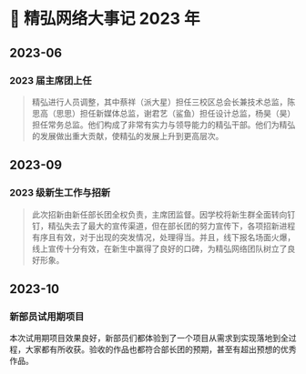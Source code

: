 # :pushpin: 精弘网络大事记 2023 年

## 2023-06

### 2023 届主席团上任

> 精弘进行人员调整，其中蔡祥（派大星）担任三校区总会长兼技术总监，陈思高（思思）担任新媒体总监，谢君艺（鲨鱼）担任设计总监，杨昊（昊）担任常务总监。他们构成了非常有实力与领导能力的精弘干部。他们为精弘的发展做出重大贡献，使精弘的发展上升到更高层次。

## 2023-09

### 2023 级新生工作与招新

> 此次招新由新任部长团全权负责，主席团监督。因学校将新生群全面转向钉钉，精弘失去了最大的宣传渠道，但在部长团的努力宣传下，各项招新进程有序且有效，对于出现的突发情况，处理得当。并且，线下报名场面火爆，线上宣传十分有效，在新生中赢得了良好的口碑，为精弘网络团队树立了良好形象。

## 2023-10

### 新部员试用期项目

本次试用期项目效果良好，新部员们都体验到了一个项目从需求到实现落地到全过程，大家都有所收获。验收的作品也都符合部长团的预期，甚至有超出预想的优秀作品。

